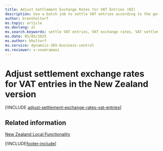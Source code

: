```yaml
---
title: Adjust Settlement Exchange Rates for VAT Entries (NZ)
description: Use a batch job to settle VAT entries according to the government exchange rates in the New Zealand version.
author: brentholtorf
ms.topic: article
ms.devlang: al
ms.search.keywords: settle VAT entries, VAT exchange rates, VAT settlement, adjust exchange rates, New Zealand
ms.date: 05/05/2025
ms.author: bholtorf
ms.service: dynamics-365-business-central
ms.reviewer: v-soumramani
---
```


# Adjust settlement exchange rates for VAT entries in the New Zealand version

[!INCLUDE [adjust-settlement-exchange-rates-vat-entries](../includes/AUNZ/adjust-settlement-exchange-rates-vat-entries.md)]

## Related information

[New Zealand Local Functionality](new-zealand-local-functionality.md)  

[!INCLUDE[footer-include](../../includes/footer-banner.md)]

